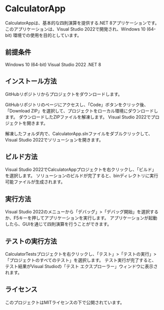 # CalculatorApp
CalculatorAppは、基本的な四則演算を提供する.NET 8アプリケーションです。このアプリケーションは、Visual Studio 2022で開発され、Windows 10 (64-bit) 環境での使用を目的としています。

## 前提条件
Windows 10 (64-bit)
Visual Studio 2022
.NET 8

## インストール方法
GitHubリポジトリからプロジェクトをダウンロードします。

GitHubリポジトリのページにアクセスし、「Code」ボタンをクリック後、「Download ZIP」を選択して、プロジェクトをローカル環境にダウンロードします。
ダウンロードしたZIPファイルを解凍します。
Visual Studio 2022でプロジェクトを開きます。

解凍したフォルダ内で、CalculatorApp.slnファイルをダブルクリックして、Visual Studio 2022でソリューションを開きます。

## ビルド方法
Visual Studio 2022でCalculatorAppプロジェクトを右クリックし、「ビルド」を選択します。
ソリューションのビルドが完了すると、binディレクトリに実行可能ファイルが生成されます。

## 実行方法
Visual Studio 2022のメニューから「デバッグ」>「デバッグ開始」を選択するか、F5キーを押してアプリケーションを実行します。
アプリケーションが起動したら、GUIを通じて四則演算を行うことができます。

## テストの実行方法
CalculatorTestsプロジェクトを右クリックし、「テスト」>「テストの実行」>「プロジェクトのすべてのテスト」を選択します。
テスト実行が完了すると、テスト結果がVisual Studioの「テスト エクスプローラー」ウィンドウに表示されます。

## ライセンス
このプロジェクトはMITライセンスの下で公開されています。
